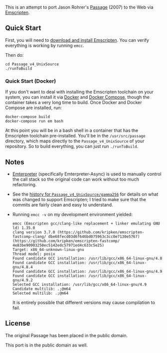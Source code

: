 This is an attempt to port Jason Rohrer's [Passage][] (2007) to the Web via
[Emscripten][].

## Quick Start

First, you will need to [download and install Emscripten][download]. You can
verify everything is working by running `emcc`.

Then do:

```
cd Passage_v4_UnixSource
./runToBuild
```

### Quick Start (Docker)

If you don't want to deal with installing the Emscripten toolchain on your
system, you can install it via [Docker][] and [Docker Compose][], though
the container takes a very long time to build. Once Docker and Docker Compose
are installed, run:

```
docker-compose build
docker-compose run em bash
```

At this point you will be in a bash shell in a container that has the
Emscripten toolchain pre-installed. You'll be in the `/usr/src/passage`
directory, which maps directly to the `Passage_v4_UnixSource` of your
repository. So to build everything, you can just run `./runToBuild`.

## Notes

* [Emterpreter][] (specifically Emterpreter-Async) is used to manually
  control the call stack so the original code can work without too much
  refactoring.

* See the [history for `Passage_v4_UnixSource/gamma256`][history] for
  details on what was changed to support Emscripten; I tried to make
  sure that the commits are fairly clean and easy to understand.

* Running `emcc -v` on my development environment yielded:

  ```
  emcc (Emscripten gcc/clang-like replacement + linker emulating GNU ld) 1.35.0
  clang version 3.7.0 (https://github.com/kripken/emscripten-fastcomp-clang/ dbe68fecd03d6f646bd075963c3cc0e7130e5767) (https://github.com/kripken/emscripten-fastcomp/ 4e83be90903250ec5142edc57971ed4c633c5e25)
  Target: x86_64-unknown-linux-gnu
  Thread model: posix
  Found candidate GCC installation: /usr/lib/gcc/x86_64-linux-gnu/4.8
  Found candidate GCC installation: /usr/lib/gcc/x86_64-linux-gnu/4.8.4
  Found candidate GCC installation: /usr/lib/gcc/x86_64-linux-gnu/4.9
  Found candidate GCC installation: /usr/lib/gcc/x86_64-linux-gnu/4.9.2
  Selected GCC installation: /usr/lib/gcc/x86_64-linux-gnu/4.9
  Candidate multilib: .;@m64
  Selected multilib: .;@m64
  ```

  It is entirely possible that different versions may cause compilation
  to fail.

## License

The original Passage has been placed in the public domain.

This port is in the public domain as well.

[Passage]: http://hcsoftware.sourceforge.net/passage/
[Emscripten]: http://emscripten.org/
[Emterpreter]: https://github.com/kripken/emscripten/wiki/Emterpreter
[download]: http://kripken.github.io/emscripten-site/docs/getting_started/downloads.html
[Docker]: http://docker.com/
[Docker Compose]: https://docs.docker.com/compose/
[history]: https://github.com/toolness/passage-emscripten/commits/master/Passage_v4_UnixSource/gamma256
